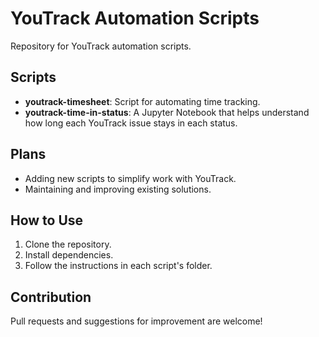 # YouTrack Automation Scripts

Repository for YouTrack automation scripts.

## Scripts

- **youtrack-timesheet**: Script for automating time tracking.
- **youtrack-time-in-status**: A Jupyter Notebook that helps understand how long each YouTrack issue stays in each status.

## Plans

- Adding new scripts to simplify work with YouTrack.
- Maintaining and improving existing solutions.

## How to Use

1. Clone the repository.
2. Install dependencies.
3. Follow the instructions in each script's folder.

## Contribution

Pull requests and suggestions for improvement are welcome!